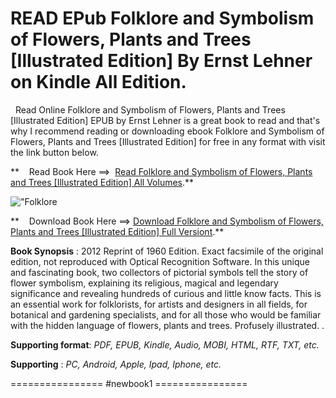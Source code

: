  **READ EPub Folklore and Symbolism of Flowers, Plants and Trees \[Illustrated Edition\] By Ernst Lehner on Kindle All Edition.**
================================================================================================================================

  Read Online Folklore and Symbolism of Flowers, Plants and Trees \[Illustrated Edition\] EPUB by Ernst Lehner is a great book to read and that's why I recommend reading or downloading ebook Folklore and Symbolism of Flowers, Plants and Trees \[Illustrated Edition\] for free in any format with visit the link button below.

**    Read Book Here ==>  [Read Folklore and Symbolism of Flowers, Plants and Trees \[Illustrated Edition\] All Volumes](https://newbookintheword.blogspot.com/id/1614273367).**

![\"Folklore](\"https://i.gr-assets.com/images/S/compressed.photo.goodreads.com/books/1356178272l/16209639.jpg\")

**    Download Book Here ==> [Download Folklore and Symbolism of Flowers, Plants and Trees \[Illustrated Edition\] Full Versiont](https://newbookintheword.blogspot.com/id/1614273367).**

**Book Synopsis** : 2012 Reprint of 1960 Edition. Exact facsimile of the original edition, not reproduced with Optical Recognition Software. In this unique and fascinating book, two collectors of pictorial symbols tell the story of flower symbolism, explaining its religious, magical and legendary significance and revealing hundreds of curious and little know facts. This is an essential work for folklorists, for artists and designers in all fields, for botanical and gardening specialists, and for all those who would be familiar with the hidden language of flowers, plants and trees. Profusely illustrated. .

**Supporting format**: _PDF, EPUB, Kindle, Audio, MOBI, HTML, RTF, TXT, etc._

**Supporting** : _PC, Android, Apple, Ipad, Iphone, etc._

================ #newbook1 ================